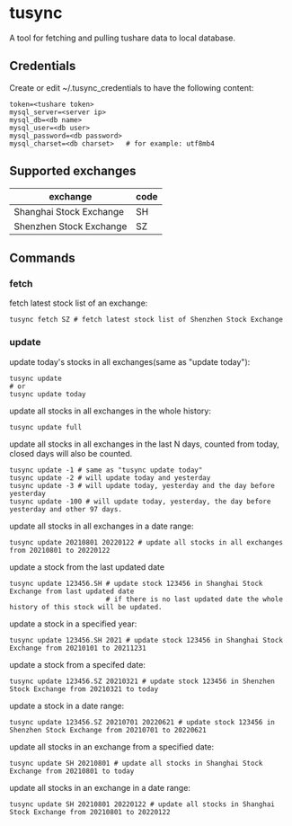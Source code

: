# tusync
A tool for fetching and pulling tushare data to local database.

## Credentials
Create or edit ~/.tusync_credentials to have the following content:
```
token=<tushare token>
mysql_server=<server ip>
mysql_db=<db name>
mysql_user=<db user>
mysql_password=<db password>
mysql_charset=<db charset>   # for example: utf8mb4
```

## Supported exchanges

| exchange | code |
| ------------- | ------------- |
| Shanghai Stock Exchange | SH |
| Shenzhen Stock Exchange | SZ |

## Commands
### fetch
fetch latest stock list of an exchange:
```
tusync fetch SZ # fetch latest stock list of Shenzhen Stock Exchange
```

### update
update today's stocks in all exchanges(same as "update today"):
```
tusync update
# or
tusync update today
```

update all stocks in all exchanges in the whole history:
```
tusync update full
```

update all stocks in all exchanges in the last N days, counted from today, closed days will also be counted.
```
tusync update -1 # same as "tusync update today"
tusync update -2 # will update today and yesterday
tusync update -3 # will update today, yesterday and the day before yesterday
tusync update -100 # will update today, yesterday, the day before yesterday and other 97 days.
```

update all stocks in all exchanges in a date range:
```
tusync update 20210801 20220122 # update all stocks in all exchanges from 20210801 to 20220122
```

update a stock from the last updated date
```
tusync update 123456.SH # update stock 123456 in Shanghai Stock Exchange from last updated date
                        # if there is no last updated date the whole history of this stock will be updated.
```

update a stock in a specified year:
```
tusync update 123456.SH 2021 # update stock 123456 in Shanghai Stock Exchange from 20210101 to 20211231
```

update a stock from a specifed date:
```
tusync update 123456.SZ 20210321 # update stock 123456 in Shenzhen Stock Exchange from 20210321 to today
```

update a stock in a date range:
```
tusync update 123456.SZ 20210701 20220621 # update stock 123456 in Shenzhen Stock Exchange from 20210701 to 20220621
```

update all stocks in an exchange from a specified date:
```
tusync update SH 20210801 # update all stocks in Shanghai Stock Exchange from 20210801 to today
```

update all stocks in an exchange in a date range:
```
tusync update SH 20210801 20220122 # update all stocks in Shanghai Stock Exchange from 20210801 to 20220122
```

